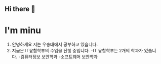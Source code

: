 ## Hi there 👋
# I'm minu
  1. 안녕하세요 저는 우송대에서 공부하고 있습니다.
  2. 지금은 IT융합학부의 수업을 진행 중입니다.
     -IT 융합학부는 2개의 학과가 있습니다.
     -컴퓨터정보 보안학과
     -소프트웨어 보안학과

<!--
**MinwooKim02/MinwooKim02** is a ✨ _special_ ✨ repository because its `README.md` (this file) appears on your GitHub profile.

Here are some ideas to get you started:

- 🔭 I’m currently working on ...
- 🌱 I’m currently learning ...
- 👯 I’m looking to collaborate on ...
- 🤔 I’m looking for help with ...
- 💬 Ask me about ...
- 📫 How to reach me: ...
- 😄 Pronouns: ...
- ⚡ Fun fact: ...
-->

